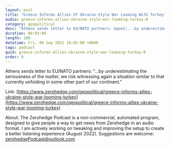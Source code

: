 ```yaml
---
layout: post
title: "Greece Informs Allies Of Ukraine-Style War Looming With Turkey"
audio: greece-informs-allies-ukraine-style-war-looming-turkey-0
category: geopolitical
desc: "Athens sends letter to EU/NATO partners: &quot;...by underestimating the seriousness of the matter, we risk witnessing again a situation similar to that currently unfolding in some other part of our continent.&quot;"
duration: 00:03:09
length: 189
datetime: Fri, 09 Sep 2022 18:05:00 +0000
tags: podcast
guid: greece-informs-allies-ukraine-style-war-looming-turkey-0
order: 0
---
```

Athens sends letter to EU/NATO partners: &quot;...by underestimating the seriousness of the matter, we risk witnessing again a situation similar to that currently unfolding in some other part of our continent.&quot;

Link: [https://www.zerohedge.com/geopolitical/greece-informs-allies-ukraine-style-war-looming-turkey](https://www.zerohedge.com/geopolitical/greece-informs-allies-ukraine-style-war-looming-turkey)

About: The Zerohedge Podcast is a non-commercial, automated program, designed to give people a way to get news from Zerohedge in an audio format.  I am actively working on tweaking and improving the setup to create a better listening experience (August 2022).  Suggestions are welcome: [zerohedgePodcast@outlook.com](mailto:zerohedgePodcast@outlook.com)